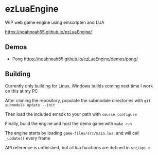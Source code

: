 # ezLuaEngine

WIP web game engine using emscripten and LUA

<https://noahnoah55.github.io/ezLuaEngine/>

## Demos

- Pong <https://noahnoah55.github.io/ezLuaEngine/demos/pong/>

## Building

Currently only building for Linux, Windows builds coming next time I work on this at my PC

After cloning the repository, populate the submodule directories with
```git submodule update --init```

Then load the included emsdk to your path with
```source configure```

Finally, build the engine and host the demo game with
```make run```

The engine starts by loading ```game-files/src/main.lua```, and will call ```_update()``` every frame

API reference is unfinished, but all lua functions are defined in ```src/api.c```
